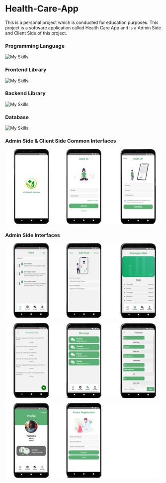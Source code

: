 # Health-Care-App

This is a personal project which is conducted for education purposes. This project is a software application called Health Care App and is a Admin Side and Client Side of this project.

### Programming Language  
![My Skills](https://skillicons.dev/icons?i=js)

### Frontend Library
![My Skills](https://skillicons.dev/icons?i=react)

### Backend Library
![My Skills](https://skillicons.dev/icons?i=nodejs,express)

### Database
![My Skills](https://skillicons.dev/icons?i=mongodb)

### Admin Side & Client Side Common Interfaces
<p > <img src="Interface/1.png" alt="" /> </p>

### Admin Side Interfaces
<p > <img src="Interface/2.png" alt="" /> </p>
<p > <img src="Interface/3.png" alt="" /> </p>
<p > <img src="Interface/4.png" alt="" /> </p>
